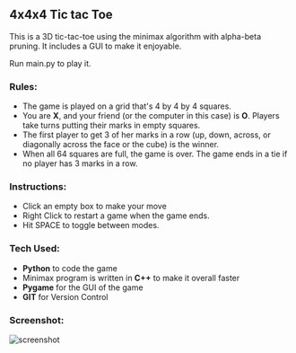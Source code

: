 ## 4x4x4 Tic tac Toe
This is a 3D tic-tac-toe using the minimax algorithm with alpha-beta pruning. It includes a GUI to make it enjoyable.

Run main.py to play it.

### Rules:
- The game is played on a grid that's 4 by 4 by 4 squares.
- You are **X**, and your friend (or the computer in this case) is **O**. Players take turns putting their marks in empty squares.
- The first player to get 3 of her marks in a row (up, down, across, or diagonally across the face or the cube) is the winner.
- When all 64 squares are full, the game is over. The game ends in a tie if no player has 3 marks in a row.

### Instructions:
- Click an empty box to make your move
- Right Click to restart a game when the game ends.
- Hit SPACE to toggle between modes.

### Tech Used:
- **Python** to code the game
- Minimax program is written in **C++** to make it overall faster
- **Pygame** for the GUI of the game
- **GIT** for Version Control


### Screenshot:

![screenshot](https://github.com/rahulgovindkumar/3D-4x4-TIC-TAK-TOE/blob/main/resources/Screenshot.PNG)
